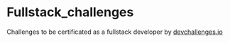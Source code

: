 # Fullstack_challenges
 Challenges to be certificated as a fullstack developer by <a href="https://devchallenges.io/" target="_blank">devchallenges.io</a>
